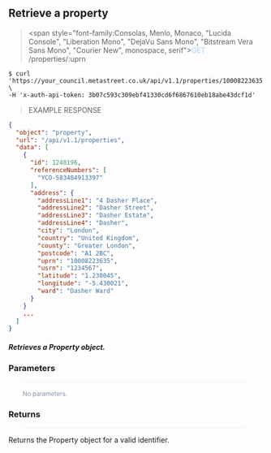 ## Retrieve a property

> <span style="font-family:Consolas, Menlo, Monaco, \"Lucida Console\", \"Liberation Mono\", \"DejaVu Sans Mono\", \"Bitstream Vera Sans Mono\", \"Courier New\", monospace, serif"><span style="color:#a4cdfe">GET</span> /properties/:uprn</span>

```shell
$ curl 'https://your_council.metastreet.co.uk/api/v1.1/properties/10008223635' \
-H 'x-auth-api-token: 3b07c593c309ebf41330cd6f6867610eb18abe43dcf1d'
```

> EXAMPLE RESPONSE

```json
{
  "object": "property",
  "url": "/api/v1.1/properties",
  "data": [
    {
      "id": 1248196,
      "referenceNumbers": [
        "YCO-583484913397"
      ],
      "address": {
        "addressLine1": "4 Dasher Place",
        "addressLine2": "Dasher Street",
        "addressLine3": "Dasher Estate",
        "addressLine4": "Dasher",
        "city": "London",
        "country": "United Kingdom",
        "county": "Greater London",
        "postcode": "A1 2BC",
        "uprn": "10008223635",
        "usrn": "1234567",
        "latitude": "1.230045",
        "longitude": "-5.430021",
        "ward": "Dasher Ward"
      }
    }
    ...
  ]
}
```




##### Retrieves a Property object.

### Parameters

<p style="max-width:440px; margin-bottom:0; margin-left:28px; padding-top:15px; padding-left:0px; border-top-style:solid; border-top-color:#eee; border-top-width:1px">
<span style="font-size:12px; color:#8792a2;">No parameters.</span>
</p>


### Returns

<p style="max-width:440px; margin-bottom:15px; margin-left:28px; border-bottom-style:solid; border-bottom-color:#eee; border-bottom-width:1px"></p>

Returns the Property object for a valid identifier.
